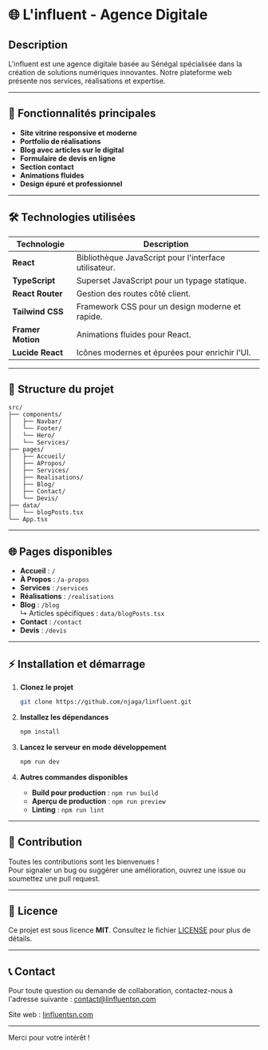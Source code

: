 # 🌐 L'influent - Agence Digitale

## Description
L'influent est une agence digitale basée au Sénégal spécialisée dans la création de solutions numériques innovantes. Notre plateforme web présente nos services, réalisations et expertise.

---

## 🚀 Fonctionnalités principales
- **Site vitrine responsive et moderne**
- **Portfolio de réalisations**
- **Blog avec articles sur le digital**
- **Formulaire de devis en ligne**
- **Section contact**
- **Animations fluides**
- **Design épuré et professionnel**

---

## 🛠️ Technologies utilisées
| **Technologie**       | **Description**                                     |
|-----------------------|---------------------------------------------------|
| **React**             | Bibliothèque JavaScript pour l'interface utilisateur. |
| **TypeScript**        | Superset JavaScript pour un typage statique.         |
| **React Router**      | Gestion des routes côté client.                     |
| **Tailwind CSS**      | Framework CSS pour un design moderne et rapide.    |
| **Framer Motion**     | Animations fluides pour React.                     |
| **Lucide React**      | Icônes modernes et épurées pour enrichir l'UI.     |

---

## 📂 Structure du projet
```
src/
├── components/
│   ├── Navbar/
│   └── Footer/
│   └── Hero/
│   └── Services/
├── pages/
│   ├── Accueil/
│   ├── APropos/
│   ├── Services/
│   ├── Realisations/
│   ├── Blog/
│   ├── Contact/
│   └── Devis/
├── data/
│   └── blogPosts.tsx
└── App.tsx
```

---

## 🌐 Pages disponibles
- **Accueil** : `/`
- **À Propos** : `/a-propos`
- **Services** : `/services`
- **Réalisations** : `/realisations`
- **Blog** : `/blog`  
  ↳ Articles spécifiques : `data/blogPosts.tsx`
- **Contact** : `/contact`
- **Devis** : `/devis`

---

## ⚡ Installation et démarrage

1. **Clonez le projet**  
   ```bash
   git clone https://github.com/njaga/linfluent.git
   ```

2. **Installez les dépendances**  
   ```bash
   npm install
   ```

3. **Lancez le serveur en mode développement**  
   ```bash
   npm run dev
   ```

4. **Autres commandes disponibles**  
   - **Build pour production** : `npm run build`
   - **Aperçu de production** : `npm run preview`
   - **Linting** : `npm run lint`

---

## 🤝 Contribution
Toutes les contributions sont les bienvenues !  
Pour signaler un bug ou suggérer une amélioration, ouvrez une issue ou soumettez une pull request.

---

## 📜 Licence
Ce projet est sous licence **MIT**. Consultez le fichier [LICENSE](LICENSE) pour plus de détails.

---

## 📞 Contact
Pour toute question ou demande de collaboration, contactez-nous à l'adresse suivante : [contact@linfluentsn.com](mailto:contact@linfluentsn.com)

Site web : [linfluentsn.com](https://linfluentsn.com)

---

Merci pour votre intérêt !
